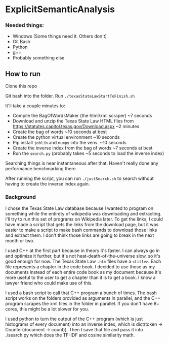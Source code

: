 # ExplicitSemanticAnalysis

### Needed things:
- Windows (Some things need it. Others don't)
- Git Bash
- Python
- g++
- Probably something else

## How to run
Clone this repo

Git bash into the folder.
Run `./texasStateLawStartToFinish.sh`

It'll take a couple minutes to:
- Compile the BagOfWordsMaker (the html/xml scraper) ~7 seconds
- Download and unzip the Texas State Law HTML files from https://statutes.capitol.texas.gov/Download.aspx ~2 minutes
- Create the bag of words ~10 seconds at best
- Create the python virtual environment ~10 seconds
- Pip install `joblib` and `numpy` into the venv. ~10 seconds
- Create the inverse index from the bag of words ~7 seconds at best
- Run the `search.py` (probably takes ~5 seconds to load the inverse index)

Searching things is near instantaneous after that. Haven't really done any performance benchmarking there.

After running the script, you can run `./justSearch.sh` to search without having to create the inverse index again.

### Background
I chose the Texas State Law database because I wanted to program on something while the entirety of wikipedia was downloading and extracting. I'll try to run this set of programs on Wikipedia later.
To get the links, I could have made a script that gets the links from the download page, but it was easier to make a script to make bash commands to download those links and extract them. I don't think those links are going to break in the next month or two.

I used C++ at the first part because in theory it's faster. I can always go in and optimize it further, but it's not heat-death-of-the-universe slow, so it's good enough for now.
The Texas State Law `.htm` files have a `<title>`. Each file represents a chapter in the code book. I decided to use those as my documents instead of each entire code book as my document because it's more useful to the user to get a chapter than it is to get a book. I know a lawyer friend who could make use of this.

I used a bash script to call that C++ program a bunch of times. The bash script works on the folders provided as arguments in parallel, and the C++ program scrapes the xml files in the folder in parallel. If you don't have 8+ cores, this might be a lot slower for you.

I used python to turn the output of the C++ program (which is just histograms of every document) into an inverse index, which is dict(token -> Counter(document -> count)). Then I save that file and pass it into ./search.py which does the TF-IDF and cosine similarity math.

